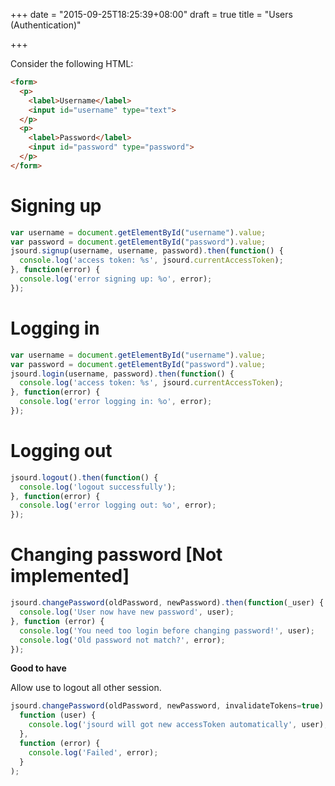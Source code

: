 +++
date = "2015-09-25T18:25:39+08:00"
draft = true
title = "Users (Authentication)"

+++

Consider the following HTML:

```html
<form>
  <p>
    <label>Username</label>
    <input id="username" type="text">
  </p>
  <p>
    <label>Password</label>
    <input id="password" type="password">
  </p>
</form>
```

# Signing up

```js
var username = document.getElementById("username").value;
var password = document.getElementById("password").value;
jsourd.signup(username, username, password).then(function() {
  console.log('access token: %s', jsourd.currentAccessToken);
}, function(error) {
  console.log('error signing up: %o', error);
});
```

# Logging in

```js
var username = document.getElementById("username").value;
var password = document.getElementById("password").value;
jsourd.login(username, password).then(function() {
  console.log('access token: %s', jsourd.currentAccessToken);
}, function(error) {
  console.log('error logging in: %o', error);
});
```

# Logging out

```js
jsourd.logout().then(function() {
  console.log('logout successfully');
}, function(error) {
  console.log('error logging out: %o', error);
});
```

# Changing password **[Not implemented]**

``` javascript
jsourd.changePassword(oldPassword, newPassword).then(function(_user) {
  console.log('User now have new password', user);
}, function (error) {
  console.log('You need too login before changing password!', user);
  console.log('Old password not match?', error);
});
```

__Good to have__

Allow use to logout all other session.

``` javascript
jsourd.changePassword(oldPassword, newPassword, invalidateTokens=true).then(
  function (user) {
    console.log('jsourd will got new accessToken automatically', user);
  },
  function (error) {
    console.log('Failed', error);
  }
);
```
